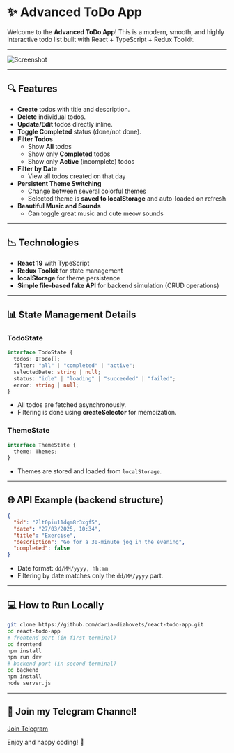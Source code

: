 # ✨ Advanced ToDo App

Welcome to the **Advanced ToDo App**! This is a modern, smooth, and highly interactive todo list built with React + TypeScript + Redux Toolkit.

---

![Screenshot]("https://raw.githubusercontent.com/daria-diahovets/react-todo-app/refs/heads/master/screenshot.png")

---

## 🔍 Features

- **Create** todos with title and description.
- **Delete** individual todos.
- **Update/Edit** todos directly inline.
- **Toggle Completed** status (done/not done).
- **Filter Todos**
  - Show **All** todos
  - Show only **Completed** todos
  - Show only **Active** (incomplete) todos
- **Filter by Date**
  - View all todos created on that day
- **Persistent Theme Switching**
  - Change between several colorful themes
  - Selected theme is **saved to localStorage** and auto-loaded on refresh
- **Beautiful Music and Sounds**
  - Can toggle great music and cute meow sounds

---

## 📉 Technologies

- **React 19** with TypeScript
- **Redux Toolkit** for state management
- **localStorage** for theme persistence
- **Simple file-based fake API** for backend simulation (CRUD operations)

---

## 📊 State Management Details

### TodoState

```typescript
interface TodoState {
  todos: ITodo[];
  filter: "all" | "completed" | "active";
  selectedDate: string | null;
  status: "idle" | "loading" | "succeeded" | "failed";
  error: string | null;
}
```

- All todos are fetched asynchronously.
- Filtering is done using **createSelector** for memoization.

### ThemeState

```typescript
interface ThemeState {
  theme: Themes;
}
```

- Themes are stored and loaded from `localStorage`.

---

## 🌐 API Example (backend structure)

```json
{
  "id": "2lt0piu11dqm8r3xgf5",
  "date": "27/03/2025, 10:34",
  "title": "Exercise",
  "description": "Go for a 30-minute jog in the evening",
  "completed": false
}
```

- Date format: `dd/MM/yyyy, hh:mm`
- Filtering by date matches only the `dd/MM/yyyy` part.

---

## 💻 How to Run Locally

```bash
git clone https://github.com/daria-diahovets/react-todo-app.git
cd react-todo-app
# frontend part (in first terminal)
cd frontend
npm install
npm run dev
# backend part (in second terminal)
cd backend
npm install
node server.js
```

---

## 🎉 Join my Telegram Channel!

[Join Telegram](https://t.me/drzoidberg_portfolio)

Enjoy and happy coding! 🚀